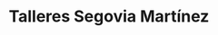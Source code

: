 ---
title: "Talleres Segovia Martínez"
url: /villarrobledo/talleres-segovia-martinez/
shop: reparación de automóviles
---